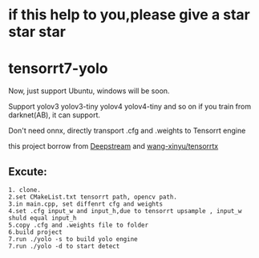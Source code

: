 # if this help to you,please give a star star star
# tensorrt7-yolo
Now, just support Ubuntu, windows will be soon.

Support yolov3 yolov3-tiny yolov4 yolov4-tiny and so on if you train from darknet(AB), it can support.

Don't need onnx, directly transport .cfg and .weights to Tensorrt engine

this project borrow from [Deepstream](https://github.com/NVIDIA-AI-IOT/deepstream_reference_apps/tree/restructure) and [wang-xinyu/tensorrtx](https://github.com/wang-xinyu/tensorrtx)

## Excute:
```
1. clone.
2.set CMakeList.txt tensorrt path, opencv path.
3.in main.cpp, set diffenrt cfg and weights
4.set .cfg input_w and input_h,due to tensorrt upsample , input_w shuld equal input_h
5.copy .cfg and .weights file to folder 
6.build project
7.run ./yolo -s to build yolo engine
7.run ./yolo -d to start detect
